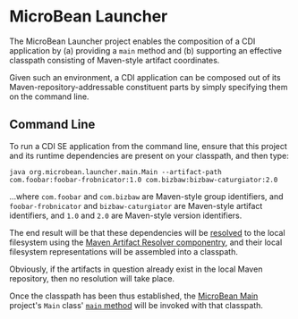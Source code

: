 # MicroBean Launcher

The MicroBean Launcher project enables the composition of a CDI
application by (a) providing a `main` method and (b) supporting an
effective classpath consisting of Maven-style artifact coordinates.

Given such an environment, a CDI application can be composed out of
its Maven-repository-addressable constituent parts by simply
specifying them on the command line.

## Command Line

To run a CDI SE application from the command line, ensure that this
project and its runtime dependencies are present on your classpath,
and then type:

    java org.microbean.launcher.main.Main --artifact-path com.foobar:foobar-frobnicator:1.0 com.bizbaw:bizbaw-caturgiator:2.0
    
&hellip;where `com.foobar` and `com.bizbaw` are Maven-style group
identifiers, and `foobar-frobnicator` and `bizbaw-caturgiator` are
Maven-style artifact identifiers, and `1.0` and `2.0` are Maven-style
version identifiers.

The end result will be that these dependencies will be [resolved][0]
to the local filesystem using
the [Maven Artifact Resolver componentry][1], and their local
filesystem representations will be assembled into a classpath.

Obviously, if the artifacts in question already exist in the local
Maven repository, then no resolution will take place.

Once the classpath has been thus established, the [MicroBean Main][2]
project's `Main` class' [`main` method][3] will be invoked with that
classpath.

[0]: https://maven.apache.org/components/resolver/maven-resolver-api/apidocs/org/eclipse/aether/RepositorySystem.html#resolveDependencies(org.eclipse.aether.RepositorySystemSession,%20org.eclipse.aether.resolution.DependencyRequest)
[1]: https://maven.apache.org/components/resolver/maven-resolver-api/apidocs/
[2]: https://ljnelson.github.io/microbean-main/
[3]: https://ljnelson.github.io/microbean-main/apidocs/org/microbean/main/Main.html#main-javax.enterprise.inject.se.SeContainerInitializer-java.lang.String:A-


